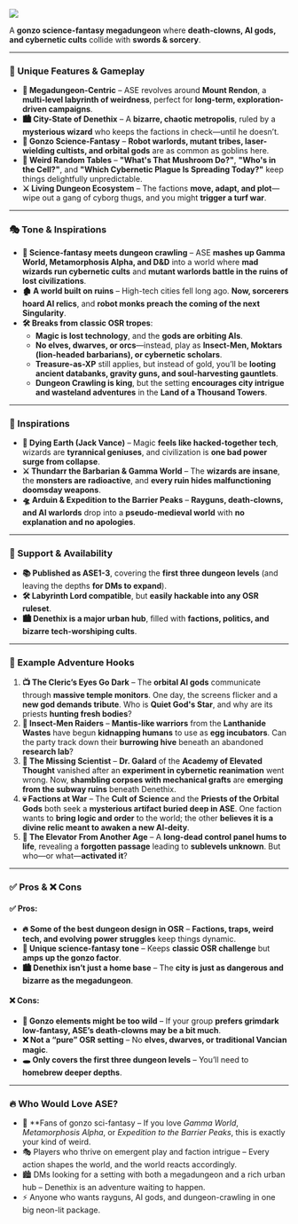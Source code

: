 [![](http://www.infinitedragons.com/files/ASE-Tumbler/ASE-Races.gif)](http://www.infinitedragons.com/files/ASE-Tumbler/ASE-Races.gif)

A **gonzo science-fantasy megadungeon** where **death-clowns, AI gods, and cybernetic cults** collide with **swords & sorcery**.

---

### 🚀 Unique Features & Gameplay
- **🏰 Megadungeon-Centric** – ASE revolves around **Mount Rendon**, a **multi-level labyrinth of weirdness**, perfect for **long-term, exploration-driven campaigns**.
- **🏙️ City-State of Denethix** – A **bizarre, chaotic metropolis**, ruled by a **mysterious wizard** who keeps the factions in check—until he doesn’t.
- **🤖 Gonzo Science-Fantasy** – **Robot warlords, mutant tribes, laser-wielding cultists, and orbital gods** are as common as goblins here.
- **🎲 Weird Random Tables** – **"What's That Mushroom Do?"**, **"Who's in the Cell?"**, and **"Which Cybernetic Plague Is Spreading Today?"** keep things delightfully unpredictable.
- **⚔️ Living Dungeon Ecosystem** – The factions **move, adapt, and plot**—wipe out a gang of cyborg thugs, and you might **trigger a turf war**.

---

### 🎭 Tone & Inspirations
- **🔬 Science-fantasy meets dungeon crawling** – ASE **mashes up Gamma World, Metamorphosis Alpha, and D&D** into a world where **mad wizards run cybernetic cults** and **mutant warlords battle in the ruins of lost civilizations**.
- **🏚️ A world built on ruins** – High-tech cities fell long ago. **Now, sorcerers hoard AI relics**, and **robot monks preach the coming of the next Singularity**.
- **🛠️ Breaks from classic OSR tropes**:
  - **Magic is lost technology**, and the **gods are orbiting AIs**.
  - **No elves, dwarves, or orcs**—instead, play as **Insect-Men, Moktars (lion-headed barbarians), or cybernetic scholars**.
  - **Treasure-as-XP** still applies, but instead of gold, you’ll be **looting ancient databanks, gravity guns, and soul-harvesting gauntlets**.
  - **Dungeon Crawling is king**, but the setting **encourages city intrigue and wasteland adventures** in the **Land of a Thousand Towers**.

---

### 📖 Inspirations
- **📜 Dying Earth (Jack Vance)** – Magic **feels like hacked-together tech**, wizards are **tyrannical geniuses**, and civilization is **one bad power surge from collapse**.
- **⚔️ Thundarr the Barbarian & Gamma World** – The **wizards are insane**, the **monsters are radioactive**, and **every ruin hides malfunctioning doomsday weapons**.
- **🛸 Arduin & Expedition to the Barrier Peaks** – **Rayguns, death-clowns, and AI warlords** drop into a **pseudo-medieval world** with **no explanation and no apologies**.

---

### 📡 Support & Availability
- **📚 Published as ASE1-3**, covering the **first three dungeon levels** (and leaving the depths **for DMs to expand**).
- **🛠️ Labyrinth Lord compatible**, but **easily hackable into any OSR ruleset**.
- **🏙️ Denethix is a major urban hub**, filled with **factions, politics, and bizarre tech-worshiping cults**.

---

### 🎲 Example Adventure Hooks
1. **📺 The Cleric’s Eyes Go Dark** – The **orbital AI gods** communicate through **massive temple monitors**. One day, the screens flicker and a **new god demands tribute**. Who is **Quiet God's Star**, and why are its priests **hunting fresh bodies**?  
2. **🦗 Insect-Men Raiders** – **Mantis-like warriors** from the **Lanthanide Wastes** have begun **kidnapping humans** to use as **egg incubators**. Can the party track down their **burrowing hive** beneath an abandoned **research lab**?  
3. **🧪 The Missing Scientist** – **Dr. Galard** of the **Academy of Elevated Thought** vanished after an **experiment in cybernetic reanimation** went wrong. Now, **shambling corpses with mechanical grafts** are **emerging from the subway ruins** beneath Denethix.  
4. **💀 Factions at War** – The **Cult of Science** and the **Priests of the Orbital Gods** both seek a **mysterious artifact buried deep in ASE**. One faction wants to **bring logic and order** to the world; the other **believes it is a divine relic meant to awaken a new AI-deity**.  
5. **🔻 The Elevator From Another Age** – A **long-dead control panel hums to life**, revealing a **forgotten passage** leading to **sublevels unknown**. But who—or what—**activated it**?  

---

### ✅ Pros & ❌ Cons

#### ✅ Pros:
- **🔥 Some of the best dungeon design in OSR** – **Factions, traps, weird tech, and evolving power struggles** keep things dynamic.
- **🧠 Unique science-fantasy tone** – Keeps **classic OSR challenge** but **amps up the gonzo factor**.
- **🏙️ Denethix isn’t just a home base** – The **city is just as dangerous and bizarre as the megadungeon**.

#### ❌ Cons:
- **🤪 Gonzo elements might be too wild** – If your group **prefers grimdark low-fantasy, ASE’s death-clowns may be a bit much**.
- **❌ Not a “pure” OSR setting** – No **elves, dwarves, or traditional Vancian magic**.
- **🕳️ Only covers the first three dungeon levels** – You’ll need to **homebrew deeper depths**.

---

### 🔥 Who Would Love ASE?
- 🤖 **Fans of gonzo sci-fantasy – If you love *Gamma World*, *Metamorphosis Alpha*, or *Expedition to the Barrier Peaks*, this is exactly your kind of weird.  
- 🎭 Players who thrive on emergent play and faction intrigue – Every action shapes the world, and the world reacts accordingly.  
- 🏙️ DMs looking for a setting with both a megadungeon and a rich urban hub – Denethix is an adventure waiting to happen.  
- ⚡ Anyone who wants rayguns, AI gods, and dungeon-crawling in one big neon-lit package.  

